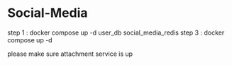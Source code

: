 

# Social-Media

step 1 : docker compose up -d user_db social_media_redis
step 3 : docker compose up -d

please make sure attachment service is up
